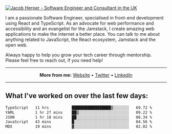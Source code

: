 [![Jacob Herper - Software Engineer and Consultant in the UK](https://res.cloudinary.com/jacobherper/image/upload/v1641506277/gh-image.png)](https://jacobherper.com/)

I am a passionate Software Engineer, specialised in front-end development using React and TypeScript. As an advocate for web performance and accessibility and an evangelist for the Jamstack, I create amazing web applications to make the internet a better place. You can talk to me about anything related to JavaScript, the React ecosystem, Jamstack and the open web.

Always happy to help you grow your tech career through mentorship. Please feel free to reach out, if you need help!

---

<p align="center">
  <strong>More from me:</strong> 
  <a href="https://jacobherper.com/">Website</a> •
  <a href="https://twitter.com/intent/follow?screen_name=jakeherp&tw_p=followbutton">Twitter</a> •
  <a href="https://www.linkedin.com/in/jacobherper/">LinkedIn</a>
</p>

---

## What I've worked on over the last few days:

<!--START_SECTION:waka-->

```txt
TypeScript   11 hrs          █████████████████▒░░░░░░░   69.72 %
YAML         1 hr 27 mins    ██▒░░░░░░░░░░░░░░░░░░░░░░   09.22 %
JSON         1 hr 18 mins    ██░░░░░░░░░░░░░░░░░░░░░░░   08.34 %
JavaScript   43 mins         █░░░░░░░░░░░░░░░░░░░░░░░░   04.56 %
MDX          19 mins         ▓░░░░░░░░░░░░░░░░░░░░░░░░   02.02 %
```

<!--END_SECTION:waka-->

